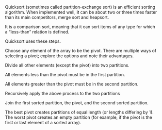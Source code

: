 Quicksort (sometimes called partition-exchange sort) is an efficient sorting algorithm. When implemented well, it can be about two or three times faster than its main competitors, merge sort and heapsort.

It is a comparison sort, meaning that it can sort items of any type for which a “less-than” relation is defined.

Quicksort uses these steps.

Choose any element of the array to be the pivot. There are multiple ways of selecting a pivot; explore the options and note their advantages.

Divide all other elements (except the pivot) into two partitions.

All elements less than the pivot must be in the first partition.

All elements greater than the pivot must be in the second partition.

Recursively apply the above process to the two partitions

Join the first sorted partition, the pivot, and the second sorted partition.

The best pivot creates partitions of equal length (or lengths differing by 1). The worst pivot creates an empty partition (for example, if the pivot is the first or last element of a sorted array).
